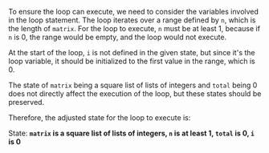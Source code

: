 To ensure the loop can execute, we need to consider the variables involved in the loop statement. The loop iterates over a range defined by `n`, which is the length of `matrix`. For the loop to execute, `n` must be at least 1, because if `n` is 0, the range would be empty, and the loop would not execute.

At the start of the loop, `i` is not defined in the given state, but since it's the loop variable, it should be initialized to the first value in the range, which is 0.

The state of `matrix` being a square list of lists of integers and `total` being 0 does not directly affect the execution of the loop, but these states should be preserved.

Therefore, the adjusted state for the loop to execute is:

State: **`matrix` is a square list of lists of integers, `n` is at least 1, `total` is 0, `i` is 0**